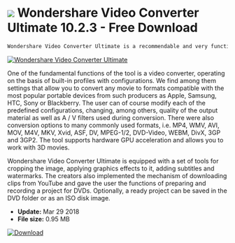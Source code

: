 # ![](https://cdn.softexe.net/static/icon/c/wondershare-video-converter-ultimate-10454.png) Wondershare Video Converter Ultimate 10.2.3 - Free Download

```sh
Wondershare Video Converter Ultimate is a recommendable and very functional video converter, characterized by high speed of operation. In addition to the possibility of changing the format of our video, the tool also offers the functions of its basic editing, DVD authoring, burning the project to optical media and downloading video from YouTube.
```
[![Wondershare Video Converter Ultimate](https://gallery.dpcdn.pl/imgc/Tools/23758/g_-_420x350_1.5_-_x20130913182856_0.png)](https://softexe.net/win/multimedia/video/wondershare-video-converter-ultimate:pRded.html)

One of the fundamental functions of the tool is a video converter, operating on the basis of built-in profiles with configurations. We find among them settings that allow you to convert any movie to formats compatible with the most popular portable devices from such producers as Apple, Samsung, HTC, Sony or Blackberry. The user can of course modify each of the predefined configurations, changing, among others, quality of the output material as well as A / V filters used during conversion. There were also conversion options to many commonly used formats, i.e. MP4, WMV, AVI, MOV, M4V, MKV, Xvid, ASF, DV, MPEG-1/2, DVD-Video, WEBM, DivX, 3GP and 3GP2. The tool supports hardware GPU acceleration and allows you to work with 3D movies.
 
 Wondershare Video Converter Ultimate is equipped with a set of tools for cropping the image, applying graphics effects to it, adding subtitles and watermarks. The creators also implemented the mechanism of downloading clips from YouTube and gave the user the functions of preparing and recording a project for DVDs. Optionally, a ready project can be saved in the DVD folder or as an ISO disk image.


- **Update:** Mar 29 2018
- **File size:** 0.95 MB

[![Download](https://cdn.softexe.net/static/img/download.png)](https://softexe.net/win/multimedia/video/wondershare-video-converter-ultimate:pRded.html)

